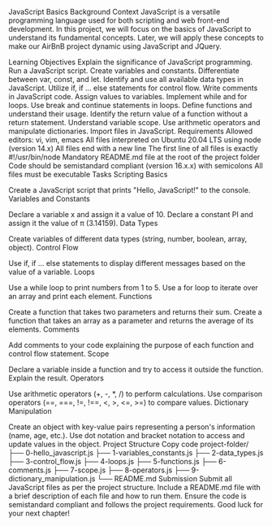 JavaScript Basics
Background Context
JavaScript is a versatile programming language used for both scripting and web front-end development. In this project, we will focus on the basics of JavaScript to understand its fundamental concepts. Later, we will apply these concepts to make our AirBnB project dynamic using JavaScript and JQuery.

Learning Objectives
Explain the significance of JavaScript programming.
Run a JavaScript script.
Create variables and constants.
Differentiate between var, const, and let.
Identify and use all available data types in JavaScript.
Utilize if, if ... else statements for control flow.
Write comments in JavaScript code.
Assign values to variables.
Implement while and for loops.
Use break and continue statements in loops.
Define functions and understand their usage.
Identify the return value of a function without a return statement.
Understand variable scope.
Use arithmetic operators and manipulate dictionaries.
Import files in JavaScript.
Requirements
Allowed editors: vi, vim, emacs
All files interpreted on Ubuntu 20.04 LTS using node (version 14.x)
All files end with a new line
The first line of all files is exactly #!/usr/bin/node
Mandatory README.md file at the root of the project folder
Code should be semistandard compliant (version 16.x.x) with semicolons
All files must be executable
Tasks
Scripting Basics

Create a JavaScript script that prints "Hello, JavaScript!" to the console.
Variables and Constants

Declare a variable x and assign it a value of 10.
Declare a constant PI and assign it the value of π (3.14159).
Data Types

Create variables of different data types (string, number, boolean, array, object).
Control Flow

Use if, if ... else statements to display different messages based on the value of a variable.
Loops

Use a while loop to print numbers from 1 to 5.
Use a for loop to iterate over an array and print each element.
Functions

Create a function that takes two parameters and returns their sum.
Create a function that takes an array as a parameter and returns the average of its elements.
Comments

Add comments to your code explaining the purpose of each function and control flow statement.
Scope

Declare a variable inside a function and try to access it outside the function. Explain the result.
Operators

Use arithmetic operators (+, -, *, /) to perform calculations.
Use comparison operators (==, ===, !=, !==, <, >, <=, >=) to compare values.
Dictionary Manipulation

Create an object with key-value pairs representing a person's information (name, age, etc.).
Use dot notation and bracket notation to access and update values in the object.
Project Structure
Copy code
project-folder/
├── 0-hello_javascript.js
├── 1-variables_constants.js
├── 2-data_types.js
├── 3-control_flow.js
├── 4-loops.js
├── 5-functions.js
├── 6-comments.js
├── 7-scope.js
├── 8-operators.js
├── 9-dictionary_manipulation.js
└── README.md
Submission
Submit all JavaScript files as per the project structure.
Include a README.md file with a brief description of each file and how to run them.
Ensure the code is semistandard compliant and follows the project requirements.
Good luck for your next chapter!

